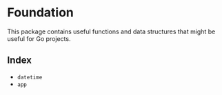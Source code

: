 # Foundation

This package contains useful functions and data structures that might be useful for Go projects.

## Index

* `datetime`
* `app`